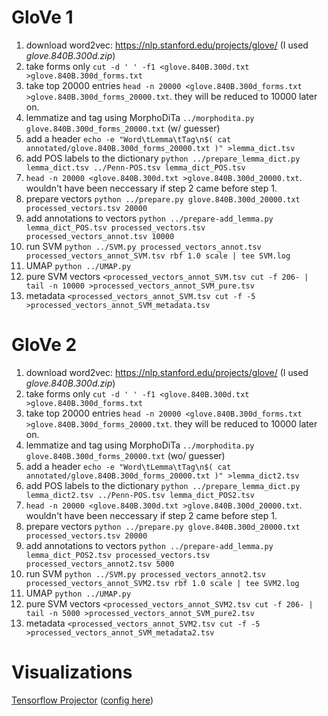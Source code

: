 # GloVe 1

1. download word2vec: <https://nlp.stanford.edu/projects/glove/> (I used *glove.840B.300d.zip*)
2. take forms only `cut -d ' ' -f1 <glove.840B.300d.txt >glove.840B.300d_forms.txt`
3. take top 20000 entries `head -n 20000 <glove.840B.300d_forms.txt >glove.840B.300d_forms_20000.txt`. they will be reduced to 10000 later on.
4. lemmatize and tag using MorphoDiTa `../morphodita.py glove.840B.300d_forms_20000.txt` (w/ guesser)
5. add a header `echo -e "Word\tLemma\tTag\n$( cat annotated/glove.840B.300d_forms_20000.txt )" >lemma_dict.tsv`
6. add POS labels to the dictionary `python ../prepare_lemma_dict.py lemma_dict.tsv ../Penn-POS.tsv lemma_dict_POS.tsv`
7. `head -n 20000 <glove.840B.300d.txt >glove.840B.300d_20000.txt`. wouldn't have been neccessary if step 2 came before step 1.
8. prepare vectors `python ../prepare.py glove.840B.300d_20000.txt processed_vectors.tsv 20000`
9. add annotations to vectors `python ../prepare-add_lemma.py lemma_dict_POS.tsv processed_vectors.tsv processed_vectors_annot.tsv 10000`
10. run SVM `python ../SVM.py processed_vectors_annot.tsv processed_vectors_annot_SVM.tsv rbf 1.0 scale | tee SVM.log`
11. UMAP `python ../UMAP.py`
12. pure SVM vectors `<processed_vectors_annot_SVM.tsv cut -f 206- | tail -n 10000 >processed_vectors_annot_SVM_pure.tsv`
13. metadata `<processed_vectors_annot_SVM.tsv cut -f -5 >processed_vectors_annot_SVM_metadata.tsv`

# GloVe 2

1. download word2vec: <https://nlp.stanford.edu/projects/glove/> (I used *glove.840B.300d.zip*)
2. take forms only `cut -d ' ' -f1 <glove.840B.300d.txt >glove.840B.300d_forms.txt`
3. take top 20000 entries `head -n 20000 <glove.840B.300d_forms.txt >glove.840B.300d_forms_20000.txt`. they will be reduced to 10000 later on.
4. lemmatize and tag using MorphoDiTa `../morphodita.py glove.840B.300d_forms_20000.txt` (wo/ guesser)
5. add a header `echo -e "Word\tLemma\tTag\n$( cat annotated/glove.840B.300d_forms_20000.txt )" >lemma_dict2.tsv`
6. add POS labels to the dictionary `python ../prepare_lemma_dict.py lemma_dict2.tsv ../Penn-POS.tsv lemma_dict_POS2.tsv`
7. `head -n 20000 <glove.840B.300d.txt >glove.840B.300d_20000.txt`. wouldn't have been neccessary if step 2 came before step 1.
8. prepare vectors `python ../prepare.py glove.840B.300d_20000.txt processed_vectors.tsv 20000`
9. add annotations to vectors `python ../prepare-add_lemma.py lemma_dict_POS2.tsv processed_vectors.tsv processed_vectors_annot2.tsv 5000`
10. run SVM `python ../SVM.py processed_vectors_annot2.tsv processed_vectors_annot_SVM2.tsv rbf 1.0 scale | tee SVM2.log`
11. UMAP `python ../UMAP.py`
12. pure SVM vectors `<processed_vectors_annot_SVM2.tsv cut -f 206- | tail -n 5000 >processed_vectors_annot_SVM_pure2.tsv`
13. metadata `<processed_vectors_annot_SVM2.tsv cut -f -5 >processed_vectors_annot_SVM_metadata2.tsv`

# Visualizations

[Tensorflow Projector](https://projector.tensorflow.org/?config=https://gist.githubusercontent.com/VanaKraus/6fc323bced9a326ec444db47289032b3/raw/projector_config.json) ([config here](https://gist.github.com/VanaKraus/6fc323bced9a326ec444db47289032b3))

